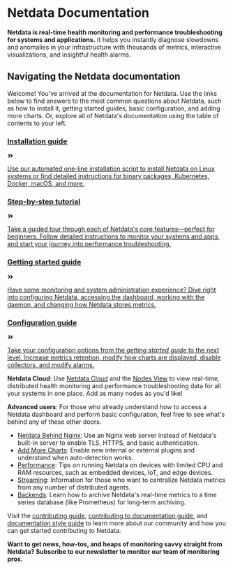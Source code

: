 # Netdata Documentation

**Netdata is real-time health monitoring and performance troubleshooting for systems and applications.** It helps you
instantly diagnose slowdowns and anomalies in your infrastructure with thousands of metrics, interactive visualizations,
and insightful health alarms.

## Navigating the Netdata documentation

Welcome! You've arrived at the documentation for Netdata. Use the links below to find answers to the most common
questions about Netdata, such as how to install it, getting started guides, basic configuration, and adding more charts.
Or, explore all of Netdata's documentation using the table of contents to your left.

<div class="homepage-nav">
  <a class="nav-page" href="packaging/installer/">
    <div class="button-header">
      <h3>Installation guide</h3>
      <svg stroke="currentColor" fill="currentColor" stroke-width="0" viewBox="0 0 448 512" height="1em" width="1em" xmlns="http://www.w3.org/2000/svg"><path d="M224.3 273l-136 136c-9.4 9.4-24.6 9.4-33.9 0l-22.6-22.6c-9.4-9.4-9.4-24.6 0-33.9l96.4-96.4-96.4-96.4c-9.4-9.4-9.4-24.6 0-33.9L54.3 103c9.4-9.4 24.6-9.4 33.9 0l136 136c9.5 9.4 9.5 24.6.1 34zm192-34l-136-136c-9.4-9.4-24.6-9.4-33.9 0l-22.6 22.6c-9.4 9.4-9.4 24.6 0 33.9l96.4 96.4-96.4 96.4c-9.4 9.4-9.4 24.6 0 33.9l22.6 22.6c9.4 9.4 24.6 9.4 33.9 0l136-136c9.4-9.2 9.4-24.4 0-33.8z"></path></svg>
    </div>
    <div class="button-text">
      <p>Use our automated one-line installation script to install Netdata on Linux systems or find detailed instructions for binary packages, Kubernetes, Docker, macOS, and more.</p>
    </div>
  </a>
  <a class="nav-page" href="docs/step-by-step/step-00/">
    <div class="button-header">
      <h3>Step-by-step tutorial</h3>
      <svg stroke="currentColor" fill="currentColor" stroke-width="0" viewBox="0 0 448 512" height="1em" width="1em" xmlns="http://www.w3.org/2000/svg"><path d="M224.3 273l-136 136c-9.4 9.4-24.6 9.4-33.9 0l-22.6-22.6c-9.4-9.4-9.4-24.6 0-33.9l96.4-96.4-96.4-96.4c-9.4-9.4-9.4-24.6 0-33.9L54.3 103c9.4-9.4 24.6-9.4 33.9 0l136 136c9.5 9.4 9.5 24.6.1 34zm192-34l-136-136c-9.4-9.4-24.6-9.4-33.9 0l-22.6 22.6c-9.4 9.4-9.4 24.6 0 33.9l96.4 96.4-96.4 96.4c-9.4 9.4-9.4 24.6 0 33.9l22.6 22.6c9.4 9.4 24.6 9.4 33.9 0l136-136c9.4-9.2 9.4-24.4 0-33.8z"></path></svg>
    </div>
    <div class="button-text">
      <p>Take a guided tour through each of Netdata's core features—perfect for beginners. Follow detailed instructions to monitor your systems and apps, and start your journey into performance troubleshooting.</p>
    </div>
  </a>
  <a class="nav-page" href="docs/getting-started/">
    <div class="button-header">
      <h3>Getting started guide</h3>
      <svg stroke="currentColor" fill="currentColor" stroke-width="0" viewBox="0 0 448 512" height="1em" width="1em" xmlns="http://www.w3.org/2000/svg"><path d="M224.3 273l-136 136c-9.4 9.4-24.6 9.4-33.9 0l-22.6-22.6c-9.4-9.4-9.4-24.6 0-33.9l96.4-96.4-96.4-96.4c-9.4-9.4-9.4-24.6 0-33.9L54.3 103c9.4-9.4 24.6-9.4 33.9 0l136 136c9.5 9.4 9.5 24.6.1 34zm192-34l-136-136c-9.4-9.4-24.6-9.4-33.9 0l-22.6 22.6c-9.4 9.4-9.4 24.6 0 33.9l96.4 96.4-96.4 96.4c-9.4 9.4-9.4 24.6 0 33.9l22.6 22.6c9.4 9.4 24.6 9.4 33.9 0l136-136c9.4-9.2 9.4-24.4 0-33.8z"></path></svg>
    </div>
    <div class="button-text">
      <p>Have some monitoring and system administration experience? Dive right into configuring Netdata, accessing the dashboard, working with the daemon, and changing how Netdata stores metrics.</p>
    </div>
  </a>
  <a class="nav-page" href="docs/configuration-guide/">
    <div class="button-header">
      <h3>Configuration guide</h3>
      <svg stroke="currentColor" fill="currentColor" stroke-width="0" viewBox="0 0 448 512" height="1em" width="1em" xmlns="http://www.w3.org/2000/svg"><path d="M224.3 273l-136 136c-9.4 9.4-24.6 9.4-33.9 0l-22.6-22.6c-9.4-9.4-9.4-24.6 0-33.9l96.4-96.4-96.4-96.4c-9.4-9.4-9.4-24.6 0-33.9L54.3 103c9.4-9.4 24.6-9.4 33.9 0l136 136c9.5 9.4 9.5 24.6.1 34zm192-34l-136-136c-9.4-9.4-24.6-9.4-33.9 0l-22.6 22.6c-9.4 9.4-9.4 24.6 0 33.9l96.4 96.4-96.4 96.4c-9.4 9.4-9.4 24.6 0 33.9l22.6 22.6c9.4 9.4 24.6 9.4 33.9 0l136-136c9.4-9.2 9.4-24.4 0-33.8z"></path></svg>
    </div>
    <div class="button-text">
      <p>Take your configuration options from the <em>getting started guide</em> to the next level. Increase metrics retention, modify how charts are displayed, disable collectors, and modify alarms.</p>
    </div>
  </a>
</div>

**Netdata Cloud**: Use [Netdata Cloud](docs/netdata-cloud/) and the [Nodes View](docs/netdata-cloud/nodes-view.md) to
view real-time, distributed health monitoring and performance troubleshooting data for all your systems in one place.
Add as many nodes as you'd like!

**Advanced users**: For those who already understand how to access a Netdata dashboard and perform basic configuration,
feel free to see what's behind any of these other doors.

-   [Netdata Behind Nginx](docs/Running-behind-nginx.md): Use an Nginx web server instead of Netdata's built-in server
    to enable TLS, HTTPS, and basic authentication.
-   [Add More Charts](docs/Add-more-charts-to-netdata.md): Enable new internal or external plugins and understand when
    auto-detection works.
-   [Performance](docs/Performance.md): Tips on running Netdata on devices with limited CPU and RAM resources, such as
    embedded devices, IoT, and edge devices.
-   [Streaming](streaming/): Information for those who want to centralize Netdata metrics from any number of distributed
    agents.
-   [Backends](backends/): Learn how to archive Netdata's real-time metrics to a time series database (like Prometheus)
    for long-term archiving.

Visit the [contributing guide](CONTRIBUTING.md), [contributing to documentation
guide](docs/contributing/contributing-documentation.md), and [documentation style
guide](docs/contributing/style-guide.md) to learn more about our community and how you can get started contributing to
Netdata.

**Want to get news, how-tos, and heaps of monitoring savvy straight from Netdata? Subscribe to our newsletter to monitor
our team of monitoring pros.**

<script charset="utf-8" type="text/javascript" src="//js.hsforms.net/forms/shell.js"></script>
<script>
  hbspt.forms.create({
    portalId: "4567453",
    formId: "6a20deb5-a1e6-4312-9c4d-f6862f947fe0"
  });
</script>
